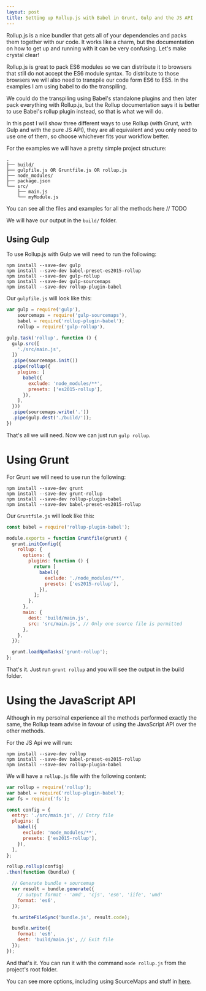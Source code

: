 ```yaml
---
layout: post
title: Setting up Rollup.js with Babel in Grunt, Gulp and the JS API
---
```


Rollup.js is a nice bundler that gets all of your dependencies and packs them
together with our code. It works like a charm, but the documentation on how to
get up and running with it can be very confusing. Let's make crystal clear!


Rollup.js is great to pack ES6 modules so we can distribute it to browsers that
still do not accept the ES6 module syntax. To distribute to those browsers we
will also need to transpile our code form ES6 to ES5. In the examples I am
using babel to do the transpiling.

We could do the transpiling using Babel's standalone plugins and then later pack
everything with Rollup.js, but the Rollup documentation says it is better to use Babel's
rollup plugin instead, so that is what we will do.

In this post I will show three different ways to use Rollup (with Grunt, with
Gulp and with the pure JS API), they are all equivalent and you only need to
use one of them, so choose whichever fits your workflow better.

For the examples we will have a pretty simple project structure:

```
.
├── build/
├── gulpfile.js OR Gruntfile.js OR rollup.js
├── node_modules/
├── package.json
└── src/
    ├── main.js
    └── myModule.js

```

You can see all the files and examples for all the methods here // TODO

We will have our output in the `build/` folder.

## Using Gulp

To use Rollup.js with Gulp we will need to run the following:

```
npm install --save-dev gulp
npm install --save-dev babel-preset-es2015-rollup
npm install --save-dev gulp-rollup
npm install --save-dev gulp-sourcemaps
npm install --save-dev rollup-plugin-babel

```

Our `gulpfile.js` will look like this:

``` javascript
var gulp = require('gulp'),
    sourcemaps = require('gulp-sourcemaps'),
    babel = require('rollup-plugin-babel');
    rollup = require('gulp-rollup'),

gulp.task('rollup', function () {
  gulp.src([
    './src/main.js',
  ])
  .pipe(sourcemaps.init())
  .pipe(rollup({
    plugins: [
      babel({
        exclude: 'node_modules/**',
        presets: ['es2015-rollup'],
      }),
    ],
  }))
  .pipe(sourcemaps.write('.'))
  .pipe(gulp.dest('./build/'));
})

```

That's all we will need. Now we can just run `gulp rollup`.

# Using Grunt

For Grunt we will need to use run the following:

```
npm install --save-dev grunt
npm install --save-dev grunt-rollup
npm install --save-dev rollup-plugin-babel
npm install --save-dev babel-preset-es2015-rollup

```

Our `Gruntfile.js` will look like this:

``` javascript
const babel = require('rollup-plugin-babel');

module.exports = function Gruntfile(grunt) {
  grunt.initConfig({
    rollup: {
      options: {
        plugins: function () {
          return [
            babel({
              exclude: './node_modules/**',
              presets: ['es2015-rollup'],
            }),
          ];
        },
      },
      main: {
        dest: 'build/main.js',
        src: 'src/main.js', // Only one source file is permitted
      },
    },
  });

  grunt.loadNpmTasks('grunt-rollup');
};
```

That's it. Just run `grunt rollup` and you will see the output in the build folder.

# Using the JavaScript API

Although in my persolnal experience all the methods performed exactly the same,
the Rollup team advise in favour of using the JavaScript API over the other methods.

For the JS Api we will run:

```
npm install --save-dev rollup
npm install --save-dev babel-preset-es2015-rollup
npm install --save-dev rollup-plugin-babel
```

We will have a `rollup.js` file with the following content:

``` javascript
var rollup = require('rollup');
var babel = require('rollup-plugin-babel');
var fs = require('fs');

const config = {
  entry: './src/main.js', // Entry file
  plugins: [
    babel({
      exclude: 'node_modules/**',
      presets: ['es2015-rollup'],
    }),
  ],
};

rollup.rollup(config)
.then(function (bundle) {

  // Generate bundle + sourcemap
  var result = bundle.generate({
    // output format - 'amd', 'cjs', 'es6', 'iife', 'umd'
    format: 'es6',
  });

  fs.writeFileSync('bundle.js', result.code);

  bundle.write({
    format: 'es6',
    dest: 'build/main.js', // Exit file
  });
});

```

And that's it. You can run it with the command `node rollup.js` from the project's
root folder.

You can see more options, including using SourceMaps and stuff in [here](https://github.com/rollup/rollup/wiki/JavaScript-API).
